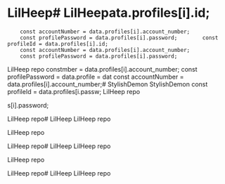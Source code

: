 # LilHeep# LilHeepata.profiles[i].id;
        const accountNumber = data.profiles[i].account_number;
        const profilePassword = data.profiles[i].password;        const profileId = data.profiles[i].id;
        const accountNumber = data.profiles[i].account_number;
        const profilePassword = data.profiles[i].password;
LilHeep repo        constmber = data.profiles[i].account_number;
        const profilePassword = data.profile = dat
        const accountNumber = data.profiles[i].account_number;# StylishDemon
StylishDemon        const profileId = data.profiles[i.passw;
LilHeep repo

s[i].password;


LilHeep repo# LilHeep
LilHeep repo




LilHeep repo

LilHeep repo# LilHeep
LilHeep repo


LilHeep repo

LilHeep repo# LilHeep
LilHeep repo

